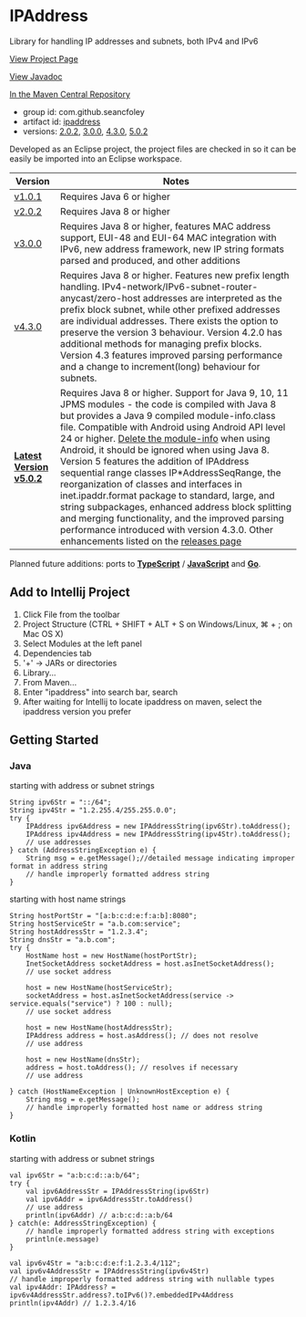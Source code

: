 # IPAddress
Library for handling IP addresses and subnets, both IPv4 and IPv6

[View Project Page](https://seancfoley.github.io/IPAddress/)

[View Javadoc](https://seancfoley.github.io/IPAddress/IPAddress/apidocs/)

[In the Maven Central Repository](https://repo1.maven.org/maven2/com/github/seancfoley/ipaddress/)
- group id: com.github.seancfoley
- artifact id: [ipaddress](https://search.maven.org/search?q=ipaddress)
- versions: [2.0.2](https://search.maven.org/artifact/com.github.seancfoley/ipaddress/2.0.2/jar), [3.0.0](https://search.maven.org/artifact/com.github.seancfoley/ipaddress/3.0.0/jar), [4.3.0](https://search.maven.org/artifact/com.github.seancfoley/ipaddress/4.3.0/jar), [5.0.2](https://search.maven.org/artifact/com.github.seancfoley/ipaddress/5.0.2/jar)

Developed as an Eclipse project, the project files are checked in so it can be easily be imported into an Eclipse workspace.

Version | Notes
------- | -------------
[v1.0.1](https://github.com/seancfoley/IPAddress/releases/tag/v1.0.1) | Requires Java 6 or higher
[v2.0.2](https://github.com/seancfoley/IPAddress/releases/tag/v2.0.2) | Requires Java 8 or higher
[v3.0.0](https://github.com/seancfoley/IPAddress/releases/tag/v3.0.0) | Requires Java 8 or higher, features MAC address support, EUI-48 and EUI-64 MAC integration with IPv6, new address framework, new IP string formats parsed and produced, and other additions
[v4.3.0](https://github.com/seancfoley/IPAddress/releases/tag/v4.3.0) | Requires Java 8 or higher.  Features new prefix length handling.  IPv4-network/IPv6-subnet-router-anycast/zero-host addresses are interpreted as the prefix block subnet, while other prefixed addresses are individual addresses. There exists the option to preserve the version 3 behaviour.  Version 4.2.0 has additional methods for managing prefix blocks.  Version 4.3 features improved parsing performance and a change to increment(long) behaviour for subnets.
**[Latest Version v5.0.2](https://github.com/seancfoley/IPAddress/releases/tag/v5.0.2)** | Requires Java 8 or higher.  Support for Java 9, 10, 11 JPMS modules - the code is compiled with Java 8 but provides a Java 9 compiled module-info.class file.  Compatible with Android using Android API level 24 or higher.  [Delete the module-info](https://github.com/seancfoley/IPAddress/issues/16) when using Android, it should be ignored when using Java 8.  Version 5 features the addition of IPAddress sequential range classes IP\*AddressSeqRange, the reorganization of classes and interfaces in inet.ipaddr.format package to standard, large, and string subpackages, enhanced address block splitting and merging functionality, and the improved parsing performance introduced with version 4.3.0.  Other enhancements listed on the [releases page](https://github.com/seancfoley/IPAddress/releases/tag/v5.0.0)

Planned future additions: ports to [**TypeScript**](https://www.typescriptlang.org/) / [**JavaScript**](https://www.npmjs.com/) and [**Go**](https://golang.org/).

## Add to Intellij Project

1. Click File from the toolbar
1. Project Structure (CTRL + SHIFT + ALT + S on Windows/Linux, ⌘ + ; on Mac OS X)
1. Select Modules at the left panel
1. Dependencies tab
1. '+' → JARs or directories
1. Library...
1. From Maven...
1. Enter "ipaddress" into search bar, search
1. After waiting for Intellij to locate ipaddress on maven, select the ipaddress version you prefer


## Getting Started

### Java

starting with address or subnet strings

    String ipv6Str = "::/64";
    String ipv4Str = "1.2.255.4/255.255.0.0";
    try {
        IPAddress ipv6Address = new IPAddressString(ipv6Str).toAddress();
        IPAddress ipv4Address = new IPAddressString(ipv4Str).toAddress();
        // use addresses
    } catch (AddressStringException e) {
        String msg = e.getMessage();//detailed message indicating improper format in address string
        // handle improperly formatted address string
    }
    
starting with host name strings

    String hostPortStr = "[a:b:c:d:e:f:a:b]:8080";
	String hostServiceStr = "a.b.com:service";
	String hostAddressStr = "1.2.3.4";
	String dnsStr = "a.b.com";
	try {
	    HostName host = new HostName(hostPortStr);
	    InetSocketAddress socketAddress = host.asInetSocketAddress();
	    // use socket address
	        
	    host = new HostName(hostServiceStr);
	    socketAddress = host.asInetSocketAddress(service -> service.equals("service") ? 100 : null);
	    // use socket address
	        
	    host = new HostName(hostAddressStr);
	    IPAddress address = host.asAddress(); // does not resolve
	    // use address
	        
	    host = new HostName(dnsStr);
	    address = host.toAddress(); // resolves if necessary
	    // use address
	        
	} catch (HostNameException | UnknownHostException e) {
	    String msg = e.getMessage();
	    // handle improperly formatted host name or address string
	}

### Kotlin

starting with address or subnet strings

    val ipv6Str = "a:b:c:d::a:b/64";
    try {
        val ipv6AddressStr = IPAddressString(ipv6Str)
        val ipv6Addr = ipv6AddressStr.toAddress()
        // use address
        println(ipv6Addr) // a:b:c:d::a:b/64
    } catch(e: AddressStringException) {
        // handle improperly formatted address string with exceptions
        println(e.message)
    }
    
    val ipv6v4Str = "a:b:c:d:e:f:1.2.3.4/112";
    val ipv6v4AddressStr = IPAddressString(ipv6v4Str)
    // handle improperly formatted address string with nullable types
    val ipv4Addr: IPAddress? = ipv6v4AddressStr.address?.toIPv6()?.embeddedIPv4Address
    println(ipv4Addr) // 1.2.3.4/16
    
